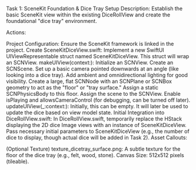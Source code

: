 Task 1: SceneKit Foundation & Dice Tray Setup
Description: Establish the basic SceneKit view within the existing DiceRollView and create the foundational "dice tray" environment.

Actions:

Project Configuration:
Ensure the SceneKit framework is linked in the project.
Create SceneKitDiceView.swift:
Implement a new SwiftUI UIViewRepresentable struct named SceneKitDiceView.
This struct will wrap an SCNView.
makeUIView(context:):
Initialize an SCNView.
Create an SCNScene.
Set up a basic camera pointed downwards at an angle (like looking into a dice tray).
Add ambient and omnidirectional lighting for good visibility.
Create a large, flat SCNNode with an SCNPlane or SCNBox geometry to act as the "floor" or "tray surface." Assign a static SCNPhysicsBody to this floor.
Assign the scene to the SCNView.
Enable isPlaying and allowsCameraControl (for debugging, can be turned off later).
updateUIView(_:context:):
Initially, this can be empty. It will later be used to update the dice based on view model state.
Initial Integration into DiceRollView.swift:
In DiceRollView.swift, temporarily replace the HStack displaying the 2D dice Image views with an instance of SceneKitDiceView.
Pass necessary initial parameters to SceneKitDiceView (e.g., the number of dice to display, though actual dice will be added in Task 2).
Asset Callouts:

(Optional Texture) texture_dicetray_surface.png: A subtle texture for the floor of the dice tray (e.g., felt, wood, stone). Canvas Size: 512x512 pixels (tileable).